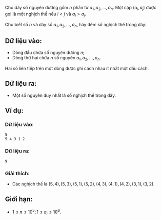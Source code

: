 Cho dãy số nguyên dương gồm $n$ phần tử $a_1, a_2, …, a_n$. Một cặp $(a_i, a_j)$ được gọi là một nghịch thế nếu $i < j$ và $a_i > a_j$.

Cho biết số $n$ và dãy số $a_1, a_2, …, a_n$, hãy đếm số nghịch thế trong dãy.

## Dữ liệu vào:
- Dòng đầu chứa số nguyên dương $n$;
- Dòng thứ hai chứa $n$ số nguyên $a_1, a_2, …, a_n$.

Hai số liên tiếp trên một dòng được ghi cách nhau ít nhất một dấu cách.

## Dữ liệu ra:
- Một số nguyên duy nhất là số nghịch thế trong dãy.

## Ví dụ:
### Dữ liệu vào:
```
5
5 4 3 1 2
```

### Dữ liệu ra:
```
9
```

### Giải thích:
- Các nghịch thế là $(5, 4), (5, 3), (5, 1), (5, 2), (4, 3), (4, 1), (4, 2), (3, 1), (3, 2)$.

## Giới hạn:
- $1 ≤ n ≤ 10^5; 1 ≤ a_i ≤ 10^6$.